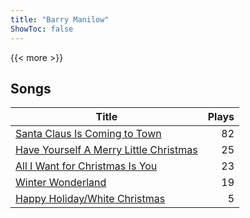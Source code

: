 ```yaml
---
title: "Barry Manilow"
ShowToc: false
---
```


{{< more >}}

## Songs
Title | Plays 
----- | -----: 
[Santa Claus Is Coming to Town](/songs/santa-claus-is-coming-to-town) | 82
[Have Yourself A Merry Little Christmas](/songs/have-yourself-a-merry-little-christmas) | 25
[All I Want for Christmas Is You](/songs/all-i-want-for-christmas-is-you) | 23
[Winter Wonderland](/songs/winter-wonderland) | 19
[Happy Holiday/White Christmas](/songs/happy-holidaywhite-christmas) | 5

